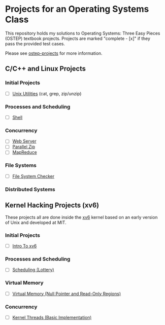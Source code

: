 
# Projects for an Operating Systems Class

This repository holds my solutions to Operating Systems: Three Easy Pieces (OSTEP) textbook projects. Projects are marked "complete - [x]" if they pass the provided test cases.

Please see [ostep-projects](https://github.com/remzi-arpacidusseau/ostep-projects/tree/master?tab=readme-ov-file) for more information.

## C/C++ and Linux Projects

### Initial Projects

- [ ] [Unix Utilities](initial-utilities) (cat, grep, zip/unzip)

### Processes and Scheduling

- [ ] [Shell](processes-shell)

### Concurrency

- [ ] [Web Server](concurrency-webserver)
- [ ] [Parallel Zip](concurrency-pzip)
- [ ] [MapReduce](concurrency-mapreduce)

### File Systems

- [ ] [File System Checker](filesystems-checker)

### Distributed Systems


## Kernel Hacking Projects (xv6)

These projects all are done inside the
[xv6](https://pdos.csail.mit.edu/6.828/2017/xv6.html) kernel based on an early version of Unix and developed at MIT.

### Initial Projects

- [ ] [Intro To xv6](initial-xv6)

### Processes and Scheduling

- [ ] [Scheduling (Lottery)](scheduling-xv6-lottery)

### Virtual Memory

- [ ] [Virtual Memory (Null Pointer and Read-Only Regions)](vm-xv6-intro)

### Concurrency

- [ ] [Kernel Threads (Basic Implementation)](concurrency-xv6-threads)


